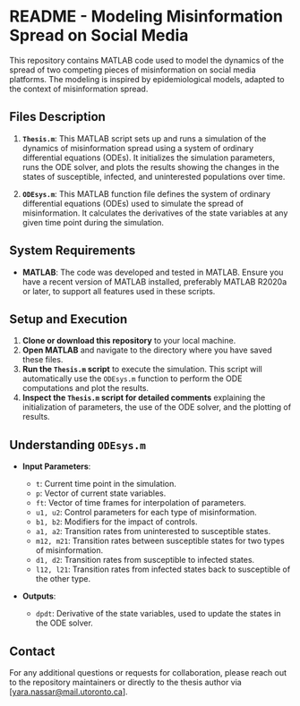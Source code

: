 # README - Modeling Misinformation Spread on Social Media

This repository contains MATLAB code used to model the dynamics of the spread of two competing pieces of misinformation on social media platforms. The modeling is inspired by epidemiological models, adapted to the context of misinformation spread.

## Files Description

1. **`Thesis.m`**: This MATLAB script sets up and runs a simulation of the dynamics of misinformation spread using a system of ordinary differential equations (ODEs). It initializes the simulation parameters, runs the ODE solver, and plots the results showing the changes in the states of susceptible, infected, and uninterested populations over time.

2. **`ODEsys.m`**: This MATLAB function file defines the system of ordinary differential equations (ODEs) used to simulate the spread of misinformation. It calculates the derivatives of the state variables at any given time point during the simulation.

## System Requirements

- **MATLAB**: The code was developed and tested in MATLAB. Ensure you have a recent version of MATLAB installed, preferably MATLAB R2020a or later, to support all features used in these scripts.

## Setup and Execution

1. **Clone or download this repository** to your local machine.
2. **Open MATLAB** and navigate to the directory where you have saved these files.
3. **Run the `Thesis.m` script** to execute the simulation. This script will automatically use the `ODEsys.m` function to perform the ODE computations and plot the results.
4. **Inspect the `Thesis.m` script for detailed comments** explaining the initialization of parameters, the use of the ODE solver, and the plotting of results.

## Understanding `ODEsys.m`

- **Input Parameters**:
  - `t`: Current time point in the simulation.
  - `p`: Vector of current state variables.
  - `ft`: Vector of time frames for interpolation of parameters.
  - `u1, u2`: Control parameters for each type of misinformation.
  - `b1, b2`: Modifiers for the impact of controls.
  - `a1, a2`: Transition rates from uninterested to susceptible states.
  - `m12, m21`: Transition rates between susceptible states for two types of misinformation.
  - `d1, d2`: Transition rates from susceptible to infected states.
  - `l12, l21`: Transition rates from infected states back to susceptible of the other type.

- **Outputs**:
  - `dpdt`: Derivative of the state variables, used to update the states in the ODE solver.


## Contact

For any additional questions or requests for collaboration, please reach out to the repository maintainers or directly to the thesis author via [yara.nassar@mail.utoronto.ca].
